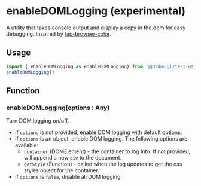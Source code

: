 # enableDOMLogging (experimental)

A utility that takes console output and display a copy in the dom for easy debugging. Inspired by [tap-browser-color](https://github.com/kirbysayshi/tap-browser-color).


## Usage

```js
import {_enableDOMLogging as enableDOMLogging} from '@probe.gl/test-utils';
enableDOMLogging();
```


## Function

### enableDOMLogging(options : Any)

Turn DOM logging on/off.

* if `options` is not provided, enable DOM logging with default options.
* if `options` is an object, enable DOM logging. The following options are available:
  - `container` (DOMElement) - the container to log into. If not provided, will append a new `div` to the document.
  - `getStyle` (Function) - called when the log updates to get the css styles object for the container.
* if `options` is `false`, disable all DOM logging.
